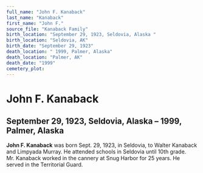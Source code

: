 ```yaml
---
full_name: "John F. Kanaback"
last_name: "Kanaback"
first_name: "John F."
source_file: "Kanaback Family"
birth_location: "September 29, 1923, Seldovia, Alaska "
birth_location: "Seldovia, AK"
birth_date: "September 29, 1923"
death_location: " 1999, Palmer, Alaska"
death_location: "Palmer, AK"
death_date: "1999"
cemetery_plot: 
---
```

# John F. Kanaback

## September 29, 1923, Seldovia, Alaska – 1999, Palmer, Alaska

**John F. Kanaback** was born Sept. 29, 1923, in Seldovia, to Walter
Kanaback and Limpyada Murray. He attended schools in Seldovia until 10th
grade. Mr. Kanaback worked in the cannery at Snug Harbor for 25 years.
He served in the Territorial Guard.

